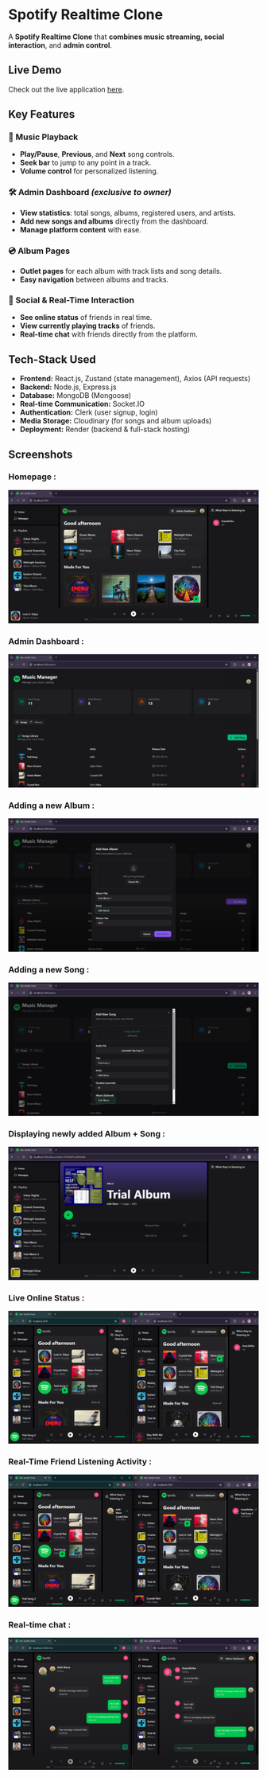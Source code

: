 # Spotify Realtime Clone

A **Spotify Realtime Clone** that **combines music streaming, social interaction**, and **admin control**. 

## Live Demo
Check out the live application [here](https://spotify-realtime-clone.onrender.com/).

## Key Features

### 🎵 Music Playback
- **Play/Pause**, **Previous**, and **Next** song controls.  
- **Seek bar** to jump to any point in a track.  
- **Volume control** for personalized listening.  

### 🛠 Admin Dashboard *(exclusive to owner)*
- **View statistics**: total songs, albums, registered users, and artists.  
- **Add new songs and albums** directly from the dashboard.  
- **Manage platform content** with ease.

### 💿 Album Pages
- **Outlet pages** for each album with track lists and song details.  
- **Easy navigation** between albums and tracks.

### 👥 Social & Real-Time Interaction
- **See online status** of friends in real time.  
- **View currently playing tracks** of friends.  
- **Real-time chat** with friends directly from the platform.

## Tech-Stack Used 


- **Frontend:** React.js, Zustand (state management), Axios (API requests)  
- **Backend:** Node.js, Express.js  
- **Database:** MongoDB (Mongoose)  
- **Real-time Communication:** Socket.IO  
- **Authentication:** Clerk (user signup, login)  
- **Media Storage:** Cloudinary (for songs and album uploads)  
- **Deployment:** Render (backend & full-stack hosting)  

## Screenshots

### Homepage :
![HomePage Screenshot](assets/SS_Home.png)

### Admin Dashboard :
![Dashboard Screenshot](assets/SS_Dashboard.png)

### Adding a new Album :
![Album Screenshot](assets/SS_Album.png)

### Adding a new Song :
![Songs Screenshot](assets/SS_Songs.png)

### Displaying newly added Album + Song :
![Result Screenshot](assets/SS_Result.png)

### Live Online Status :
![Online Screenshot](assets/SS_Online.png)

### Real-Time Friend Listening Activity :
![Friend Screenshot](assets/SS_friend.png)

### Real-time chat :
![Message Screenshot](assets/SS_Messaging.png)
